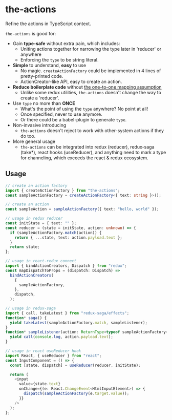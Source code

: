 # the-actions

Refine the actions in TypeScript context.

`the-actions` is good for:

- Gain **type-safe** without extra pain, which includes:
  - Uniting actions together for narrowing the type later in 'reducer' or anywhere
  - Enforcing the `type` to be string literal.
- **Simple** to understand, **easy** to use
  - No magic. `createActionFactory` could be implemented in 4 lines of pretty-printed code.
  - ActionCreator-like API, easy to create an action.
- **Reduce boilerplate code** without [the one-to-one mapping assumption](https://redux.js.org/faq/actions#is-there-always-a-one-to-one-mapping-between-reducers-and-actions)
  - Unlike some redux utilities, `the-actions` doesn't change the way to create a 'reducer'.
- Use `type` no more than **ONCE**
  - What's the point of using the `type` anywhere? No point at all!
  - Once specified, never to use anymore.
  - Or there could be a babel-plugin to generate `type`.
- Non-invasive introducing
  - `the-actions` doesn't reject to work with other-system actions if they do too.
- More general usage
  - `the-actions` can be integrated into redux (reducer), redux-saga (take\*), react hooks (useReducer), and anything need to mark a type for channeling, which exceeds the react & redux ecosystem.

## Usage

```ts
// create an action factory
import { createActionFactory } from "the-actions";
const sampleActionFactory = createActionFactory<{ text: string }>();

// create an action
const sampleAction = sampleActionFactory({ text: "hello, world" });

// usage in redux reducer
const initState = { text: "" };
const reducer = (state = initState, action: unknown) => {
  if (sampleActionFactory.match(action)) {
    return { ...state, text: action.payload.text };
  }
  return state;
};

// usage in react-redux connect
import { bindActionCreators, Dispatch } from "redux";
const mapDispatchToProps = (dispatch: Dispatch) =>
  bindActionCreators(
    {
      sampleActionFactory,
    },
    dispatch,
  );

// usage in redux-saga
import { call, takeLatest } from "redux-saga/effects";
function* saga() {
  yield takeLatest(sampleActionFactory.match, sampleListener);
}
function* sampleListener(action: ReturnType<typeof sampleActionFactory>) {
  yield call(console.log, action.payload.text);
}

// usage in react useReducer hook
import React, { useReducer } from "react";
const InputComponent = () => {
  const [state, dispatch] = useReducer(reducer, initState);

  return (
    <input
      value={state.text}
      onChange={(e: React.ChangeEvent<HtmlInputElement>) => {
        dispatch(sampleActionFactory(e.target.value));
      }}
    />
  );
};
```
